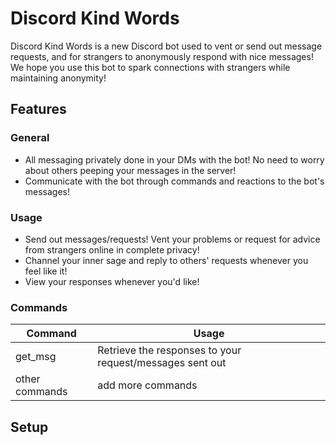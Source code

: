# Discord Kind Words
Discord Kind Words is a new Discord bot used to vent or send out message requests, and for
 strangers to anonymously respond with nice messages! We hope you use this bot to spark
  connections with strangers while maintaining anonymity!
  
## Features
### General
- All messaging privately done in your DMs with the bot! No need to worry about others peeping
 your messages in the server!
- Communicate with the bot through commands and reactions to the bot's messages!


### Usage
- Send out messages/requests! Vent your problems or request for advice from strangers online in
 complete privacy!
- Channel your inner sage and reply to others' requests whenever you feel like it!
- View your responses whenever you'd like!

### Commands
Command | Usage
--------|------------
get_msg | Retrieve the responses to your request/messages sent out
other commands | add more commands

## Setup
